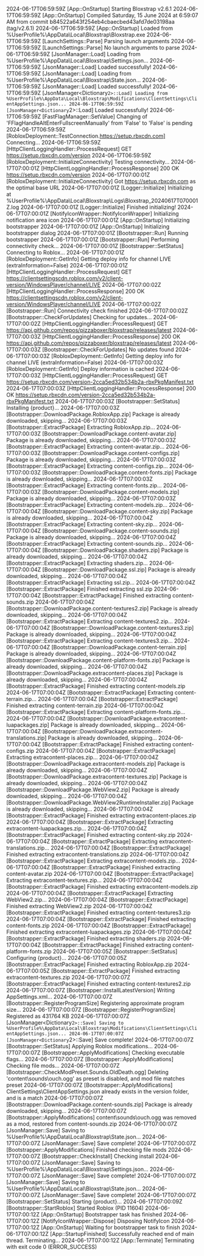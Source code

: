 2024-06-17T06:59:59Z [App::OnStartup] Starting Bloxstrap v2.6.1
2024-06-17T06:59:59Z [App::OnStartup] Compiled Saturday, 15 June 2024 at 6:59:07 AM from commit b84522a643f254eb4cbaecbed43afd7de03198aa (tag/v2.6.1)
2024-06-17T06:59:59Z [App::OnStartup] Loaded from %UserProfile%\AppData\Local\Bloxstrap\Bloxstrap.exe
2024-06-17T06:59:59Z [LaunchSettings::Parse] Parsing launch arguments
2024-06-17T06:59:59Z [LaunchSettings::Parse] No launch arguments to parse
2024-06-17T06:59:59Z [JsonManager<Settings>::Load] Loading from %UserProfile%\AppData\Local\Bloxstrap\Settings.json...
2024-06-17T06:59:59Z [JsonManager<Settings>::Load] Loaded successfully!
2024-06-17T06:59:59Z [JsonManager<State>::Load] Loading from %UserProfile%\AppData\Local\Bloxstrap\State.json...
2024-06-17T06:59:59Z [JsonManager<State>::Load] Loaded successfully!
2024-06-17T06:59:59Z [JsonManager<Dictionary`2>::Load] Loading from %UserProfile%\AppData\Local\Bloxstrap\Modifications\ClientSettings\ClientAppSettings.json...
2024-06-17T06:59:59Z [JsonManager<Dictionary`2>::Load] Loaded successfully!
2024-06-17T06:59:59Z [FastFlagManager::SetValue] Changing of 'FFlagHandleAltEnterFullscreenManually' from 'False' to 'False' is pending
2024-06-17T06:59:59Z [RobloxDeployment::TestConnection.https://setup.rbxcdn.com] Connecting...
2024-06-17T06:59:59Z [HttpClientLoggingHandler::ProcessRequest] GET https://setup.rbxcdn.com/version
2024-06-17T06:59:59Z [RobloxDeployment::InitializeConnectivity] Testing connectivity...
2024-06-17T07:00:01Z [HttpClientLoggingHandler::ProcessResponse] 200 OK https://setup.rbxcdn.com/version
2024-06-17T07:00:01Z [RobloxDeployment::InitializeConnectivity] Got https://setup.rbxcdn.com as the optimal base URL
2024-06-17T07:00:01Z [Logger::Initialize] Initializing at %UserProfile%\AppData\Local\Bloxstrap\Logs\Bloxstrap_20240617T070001Z.log
2024-06-17T07:00:01Z [Logger::Initialize] Finished initializing!
2024-06-17T07:00:01Z [NotifyIconWrapper::NotifyIconWrapper] Initializing notification area icon
2024-06-17T07:00:01Z [App::OnStartup] Initializing bootstrapper
2024-06-17T07:00:01Z [App::OnStartup] Initializing bootstrapper dialog
2024-06-17T07:00:01Z [Bootstrapper::Run] Running bootstrapper
2024-06-17T07:00:01Z [Bootstrapper::Run] Performing connectivity check...
2024-06-17T07:00:01Z [Bootstrapper::SetStatus] Connecting to Roblox...
2024-06-17T07:00:01Z [RobloxDeployment::GetInfo] Getting deploy info for channel LIVE (extraInformation=False)
2024-06-17T07:00:01Z [HttpClientLoggingHandler::ProcessRequest] GET https://clientsettingscdn.roblox.com/v2/client-version/WindowsPlayer/channel/LIVE
2024-06-17T07:00:02Z [HttpClientLoggingHandler::ProcessResponse] 200 OK https://clientsettingscdn.roblox.com/v2/client-version/WindowsPlayer/channel/LIVE
2024-06-17T07:00:02Z [Bootstrapper::Run] Connectivity check finished
2024-06-17T07:00:02Z [Bootstrapper::CheckForUpdates] Checking for updates...
2024-06-17T07:00:02Z [HttpClientLoggingHandler::ProcessRequest] GET https://api.github.com/repos/pizzaboxer/bloxstrap/releases/latest
2024-06-17T07:00:03Z [HttpClientLoggingHandler::ProcessResponse] 200 OK https://api.github.com/repos/pizzaboxer/bloxstrap/releases/latest
2024-06-17T07:00:03Z [Bootstrapper::CheckForUpdates] No updates found
2024-06-17T07:00:03Z [RobloxDeployment::GetInfo] Getting deploy info for channel LIVE (extraInformation=False)
2024-06-17T07:00:03Z [RobloxDeployment::GetInfo] Deploy information is cached
2024-06-17T07:00:03Z [HttpClientLoggingHandler::ProcessRequest] GET https://setup.rbxcdn.com/version-2cca5ed32b534b2a-rbxPkgManifest.txt
2024-06-17T07:00:03Z [HttpClientLoggingHandler::ProcessResponse] 200 OK https://setup.rbxcdn.com/version-2cca5ed32b534b2a-rbxPkgManifest.txt
2024-06-17T07:00:03Z [Bootstrapper::SetStatus] Installing {product}...
2024-06-17T07:00:03Z [Bootstrapper::DownloadPackage.RobloxApp.zip] Package is already downloaded, skipping...
2024-06-17T07:00:03Z [Bootstrapper::ExtractPackage] Extracting RobloxApp.zip...
2024-06-17T07:00:03Z [Bootstrapper::DownloadPackage.content-avatar.zip] Package is already downloaded, skipping...
2024-06-17T07:00:03Z [Bootstrapper::ExtractPackage] Extracting content-avatar.zip...
2024-06-17T07:00:03Z [Bootstrapper::DownloadPackage.content-configs.zip] Package is already downloaded, skipping...
2024-06-17T07:00:03Z [Bootstrapper::ExtractPackage] Extracting content-configs.zip...
2024-06-17T07:00:03Z [Bootstrapper::DownloadPackage.content-fonts.zip] Package is already downloaded, skipping...
2024-06-17T07:00:03Z [Bootstrapper::ExtractPackage] Extracting content-fonts.zip...
2024-06-17T07:00:03Z [Bootstrapper::DownloadPackage.content-models.zip] Package is already downloaded, skipping...
2024-06-17T07:00:03Z [Bootstrapper::ExtractPackage] Extracting content-models.zip...
2024-06-17T07:00:04Z [Bootstrapper::DownloadPackage.content-sky.zip] Package is already downloaded, skipping...
2024-06-17T07:00:04Z [Bootstrapper::ExtractPackage] Extracting content-sky.zip...
2024-06-17T07:00:04Z [Bootstrapper::DownloadPackage.content-sounds.zip] Package is already downloaded, skipping...
2024-06-17T07:00:04Z [Bootstrapper::ExtractPackage] Extracting content-sounds.zip...
2024-06-17T07:00:04Z [Bootstrapper::DownloadPackage.shaders.zip] Package is already downloaded, skipping...
2024-06-17T07:00:04Z [Bootstrapper::ExtractPackage] Extracting shaders.zip...
2024-06-17T07:00:04Z [Bootstrapper::DownloadPackage.ssl.zip] Package is already downloaded, skipping...
2024-06-17T07:00:04Z [Bootstrapper::ExtractPackage] Extracting ssl.zip...
2024-06-17T07:00:04Z [Bootstrapper::ExtractPackage] Finished extracting ssl.zip
2024-06-17T07:00:04Z [Bootstrapper::ExtractPackage] Finished extracting content-sounds.zip
2024-06-17T07:00:04Z [Bootstrapper::DownloadPackage.content-textures2.zip] Package is already downloaded, skipping...
2024-06-17T07:00:04Z [Bootstrapper::ExtractPackage] Extracting content-textures2.zip...
2024-06-17T07:00:04Z [Bootstrapper::DownloadPackage.content-textures3.zip] Package is already downloaded, skipping...
2024-06-17T07:00:04Z [Bootstrapper::ExtractPackage] Extracting content-textures3.zip...
2024-06-17T07:00:04Z [Bootstrapper::DownloadPackage.content-terrain.zip] Package is already downloaded, skipping...
2024-06-17T07:00:04Z [Bootstrapper::DownloadPackage.content-platform-fonts.zip] Package is already downloaded, skipping...
2024-06-17T07:00:04Z [Bootstrapper::DownloadPackage.extracontent-places.zip] Package is already downloaded, skipping...
2024-06-17T07:00:04Z [Bootstrapper::ExtractPackage] Finished extracting content-models.zip
2024-06-17T07:00:04Z [Bootstrapper::ExtractPackage] Extracting content-terrain.zip...
2024-06-17T07:00:04Z [Bootstrapper::ExtractPackage] Finished extracting content-terrain.zip
2024-06-17T07:00:04Z [Bootstrapper::ExtractPackage] Extracting content-platform-fonts.zip...
2024-06-17T07:00:04Z [Bootstrapper::DownloadPackage.extracontent-luapackages.zip] Package is already downloaded, skipping...
2024-06-17T07:00:04Z [Bootstrapper::DownloadPackage.extracontent-translations.zip] Package is already downloaded, skipping...
2024-06-17T07:00:04Z [Bootstrapper::ExtractPackage] Finished extracting content-configs.zip
2024-06-17T07:00:04Z [Bootstrapper::ExtractPackage] Extracting extracontent-places.zip...
2024-06-17T07:00:04Z [Bootstrapper::DownloadPackage.extracontent-models.zip] Package is already downloaded, skipping...
2024-06-17T07:00:04Z [Bootstrapper::DownloadPackage.extracontent-textures.zip] Package is already downloaded, skipping...
2024-06-17T07:00:04Z [Bootstrapper::DownloadPackage.WebView2.zip] Package is already downloaded, skipping...
2024-06-17T07:00:04Z [Bootstrapper::DownloadPackage.WebView2RuntimeInstaller.zip] Package is already downloaded, skipping...
2024-06-17T07:00:04Z [Bootstrapper::ExtractPackage] Finished extracting extracontent-places.zip
2024-06-17T07:00:04Z [Bootstrapper::ExtractPackage] Extracting extracontent-luapackages.zip...
2024-06-17T07:00:04Z [Bootstrapper::ExtractPackage] Finished extracting content-sky.zip
2024-06-17T07:00:04Z [Bootstrapper::ExtractPackage] Extracting extracontent-translations.zip...
2024-06-17T07:00:04Z [Bootstrapper::ExtractPackage] Finished extracting extracontent-translations.zip
2024-06-17T07:00:04Z [Bootstrapper::ExtractPackage] Extracting extracontent-models.zip...
2024-06-17T07:00:04Z [Bootstrapper::ExtractPackage] Finished extracting content-avatar.zip
2024-06-17T07:00:04Z [Bootstrapper::ExtractPackage] Extracting extracontent-textures.zip...
2024-06-17T07:00:04Z [Bootstrapper::ExtractPackage] Finished extracting extracontent-models.zip
2024-06-17T07:00:04Z [Bootstrapper::ExtractPackage] Extracting WebView2.zip...
2024-06-17T07:00:04Z [Bootstrapper::ExtractPackage] Finished extracting WebView2.zip
2024-06-17T07:00:04Z [Bootstrapper::ExtractPackage] Finished extracting content-textures3.zip
2024-06-17T07:00:04Z [Bootstrapper::ExtractPackage] Finished extracting content-fonts.zip
2024-06-17T07:00:04Z [Bootstrapper::ExtractPackage] Finished extracting extracontent-luapackages.zip
2024-06-17T07:00:04Z [Bootstrapper::ExtractPackage] Finished extracting shaders.zip
2024-06-17T07:00:04Z [Bootstrapper::ExtractPackage] Finished extracting content-platform-fonts.zip
2024-06-17T07:00:05Z [Bootstrapper::SetStatus] Configuring {product}...
2024-06-17T07:00:05Z [Bootstrapper::ExtractPackage] Finished extracting RobloxApp.zip
2024-06-17T07:00:05Z [Bootstrapper::ExtractPackage] Finished extracting extracontent-textures.zip
2024-06-17T07:00:07Z [Bootstrapper::ExtractPackage] Finished extracting content-textures2.zip
2024-06-17T07:00:07Z [Bootstrapper::InstallLatestVersion] Writing AppSettings.xml...
2024-06-17T07:00:07Z [Bootstrapper::RegisterProgramSize] Registering approximate program size...
2024-06-17T07:00:07Z [Bootstrapper::RegisterProgramSize] Registered as 431764 KB
2024-06-17T07:00:07Z [JsonManager<Dictionary`2>::Save] Saving to %UserProfile%\AppData\Local\Bloxstrap\Modifications\ClientSettings\ClientAppSettings.json...
2024-06-17T07:00:07Z [JsonManager<Dictionary`2>::Save] Save complete!
2024-06-17T07:00:07Z [Bootstrapper::SetStatus] Applying Roblox modifications...
2024-06-17T07:00:07Z [Bootstrapper::ApplyModifications] Checking executable flags...
2024-06-17T07:00:07Z [Bootstrapper::ApplyModifications] Checking file mods...
2024-06-17T07:00:07Z [Bootstrapper::CheckModPreset.Sounds.OldDeath.ogg] Deleting 'content\sounds\ouch.ogg' as preset is disabled, and mod file matches preset
2024-06-17T07:00:07Z [Bootstrapper::ApplyModifications] ClientSettings\ClientAppSettings.json already exists in the version folder, and is a match
2024-06-17T07:00:07Z [Bootstrapper::DownloadPackage.content-sounds.zip] Package is already downloaded, skipping...
2024-06-17T07:00:07Z [Bootstrapper::ApplyModifications] content\sounds\ouch.ogg was removed as a mod, restored from content-sounds.zip
2024-06-17T07:00:07Z [JsonManager<State>::Save] Saving to %UserProfile%\AppData\Local\Bloxstrap\State.json...
2024-06-17T07:00:07Z [JsonManager<State>::Save] Save complete!
2024-06-17T07:00:07Z [Bootstrapper::ApplyModifications] Finished checking file mods
2024-06-17T07:00:07Z [Bootstrapper::CheckInstall] Checking install
2024-06-17T07:00:07Z [JsonManager<Settings>::Save] Saving to %UserProfile%\AppData\Local\Bloxstrap\Settings.json...
2024-06-17T07:00:07Z [JsonManager<Settings>::Save] Save complete!
2024-06-17T07:00:07Z [JsonManager<State>::Save] Saving to %UserProfile%\AppData\Local\Bloxstrap\State.json...
2024-06-17T07:00:07Z [JsonManager<State>::Save] Save complete!
2024-06-17T07:00:07Z [Bootstrapper::SetStatus] Starting {product}...
2024-06-17T07:00:09Z [Bootstrapper::StartRoblox] Started Roblox (PID 11604)
2024-06-17T07:00:12Z [App::OnStartup] Bootstrapper task has finished
2024-06-17T07:00:12Z [NotifyIconWrapper::Dispose] Disposing NotifyIcon
2024-06-17T07:00:12Z [App::OnStartup] Waiting for bootstrapper task to finish
2024-06-17T07:00:12Z [App::StartupFinished] Successfully reached end of main thread. Terminating...
2024-06-17T07:00:12Z [App::Terminate] Terminating with exit code 0 (ERROR_SUCCESS)
